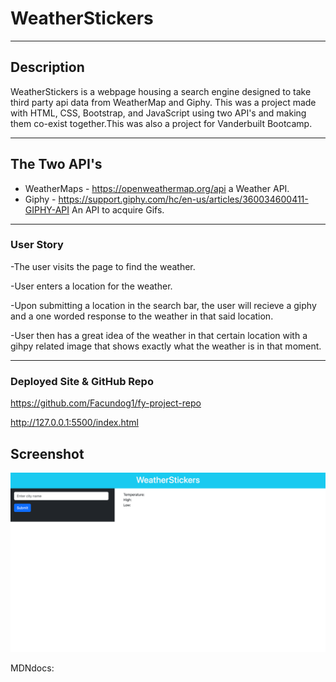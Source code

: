 # WeatherStickers
***
## Description

WeatherStickers is a webpage housing a search engine designed to take third party api data from WeatherMap and Giphy. This was a project made with HTML, CSS, Bootstrap, and JavaScript using two API's and making them co-exist together.This was also a project for Vanderbuilt Bootcamp.

***

## The Two API's
* WeatherMaps - https://openweathermap.org/api a Weather API.
* Giphy - https://support.giphy.com/hc/en-us/articles/360034600411-GIPHY-API An API to acquire Gifs.

***
### User Story
-The user visits the page to find the weather.

-User enters a location for the weather.

-Upon submitting a location in the search bar, the user will recieve a giphy and a one worded response to the weather in that said location.

-User then has a great idea of the weather in that certain location with a gihpy related image that shows exactly what the weather is in that moment.

***
### Deployed Site & GitHub Repo

https://github.com/Facundog1/fy-project-repo 

http://127.0.0.1:5500/index.html

## Screenshot

<img src="./assets/images/WeatherStickers.png"/>




MDNdocs:
